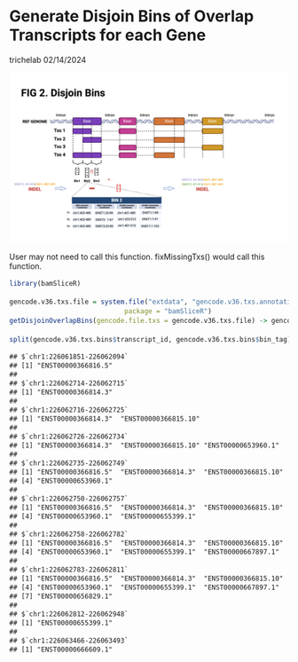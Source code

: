Generate Disjoin Bins of Overlap Transcripts for each Gene
================
trichelab
02/14/2024

![](../inst/extdata/Disjoint_BIN_Fig2.png)

User may not need to call this function. fixMissingTxs() would call this
function.

``` r
library(bamSliceR)

gencode.v36.txs.file = system.file("extdata", "gencode.v36.txs.annotation.subset.gff3", 
                             package = "bamSliceR")
getDisjoinOverlapBins(gencode.file.txs = gencode.v36.txs.file) -> gencode.v36.txs.bins

split(gencode.v36.txs.bins$transcript_id, gencode.v36.txs.bins$bin_tag)[1:10]
```

    ## $`chr1:226061851-226062094`
    ## [1] "ENST00000366816.5"
    ## 
    ## $`chr1:226062714-226062715`
    ## [1] "ENST00000366814.3"
    ## 
    ## $`chr1:226062716-226062725`
    ## [1] "ENST00000366814.3"  "ENST00000366815.10"
    ## 
    ## $`chr1:226062726-226062734`
    ## [1] "ENST00000366814.3"  "ENST00000366815.10" "ENST00000653960.1" 
    ## 
    ## $`chr1:226062735-226062749`
    ## [1] "ENST00000366816.5"  "ENST00000366814.3"  "ENST00000366815.10"
    ## [4] "ENST00000653960.1" 
    ## 
    ## $`chr1:226062750-226062757`
    ## [1] "ENST00000366816.5"  "ENST00000366814.3"  "ENST00000366815.10"
    ## [4] "ENST00000653960.1"  "ENST00000655399.1" 
    ## 
    ## $`chr1:226062758-226062782`
    ## [1] "ENST00000366816.5"  "ENST00000366814.3"  "ENST00000366815.10"
    ## [4] "ENST00000653960.1"  "ENST00000655399.1"  "ENST00000667897.1" 
    ## 
    ## $`chr1:226062783-226062811`
    ## [1] "ENST00000366816.5"  "ENST00000366814.3"  "ENST00000366815.10"
    ## [4] "ENST00000653960.1"  "ENST00000655399.1"  "ENST00000667897.1" 
    ## [7] "ENST00000656829.1" 
    ## 
    ## $`chr1:226062812-226062948`
    ## [1] "ENST00000655399.1"
    ## 
    ## $`chr1:226063466-226063493`
    ## [1] "ENST00000666609.1"
